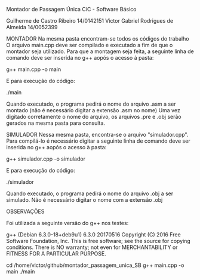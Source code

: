 Montador de Passagem Única
CiC - Software Básico

Guilherme de Castro Ribeiro 14/0142151
Victor Gabriel Rodrigues de Almeida 14/0052399

MONTADOR
Na mesma pasta encontram-se todos os códigos do trabalho
O arquivo main.cpp deve ser compilado e executado a fim de que o montador seja utilizado.
Para que a montagem seja feita, a seguinte linha de comando deve ser inserida no g++ aopós o acesso à pasta:

  g++ main.cpp -o main

E para execução do código:

  ./main

Quando executado, o programa pedirá o nome do arquivo .asm a ser montado (não é necessário digitar a extensão .asm no nome)
Uma vez digitado corretamente o nome do arquivo, os arquivos .pre e .obj serão gerados na mesma pasta para consulta.

SIMULADOR
Nessa mesma pasta, encontra-se o arquivo "simulador.cpp". Para compilá-lo é necessário digitar a seguinte linha de comando deve ser inserida no g++ aopós o acesso à pasta:

  g++ simulador.cpp -o simulador

E para execução do código:

  ./simulador

Quando executado, o programa pedirá o nome do arquivo .obj a ser simulado. Não é necessário digitar o nome com a extensão .obj

OBSERVAÇÕES

Foi utilizada a seguinte versão do g++ nos testes:

g++ (Debian 6.3.0-18+deb9u1) 6.3.0 20170516
Copyright (C) 2016 Free Software Foundation, Inc.
This is free software; see the source for copying conditions.  There is NO
warranty; not even for MERCHANTABILITY or FITNESS FOR A PARTICULAR PURPOSE.

cd /home/victor/github/montador_passagem_unica_SB
g++ main.cpp -o main
./main
